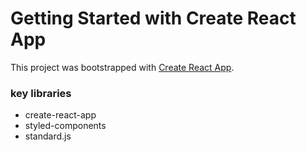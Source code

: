 

# Getting Started with Create React App

This project was bootstrapped with [Create React App](https://github.com/facebook/create-react-app).

### key libraries
- create-react-app
- styled-components
- standard.js
